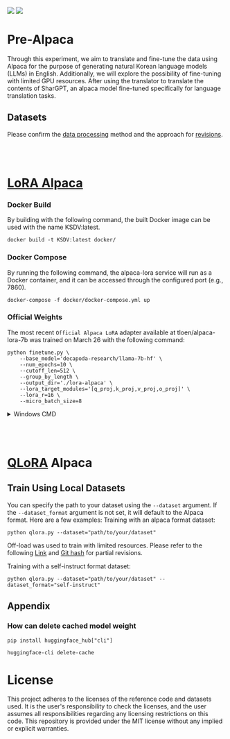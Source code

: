 [![](https://img.shields.io/badge/Language-English-lightgrey)](https://github.com/dsdanielpark/ko-sharegpt-deepl-alpaca) [![](https://img.shields.io/badge/%EC%96%B8%EC%96%B4-%ED%95%9C%EA%B5%AD%EC%96%B4-lightgrey)](https://github.com/dsdanielpark/ko-sharegpt-deepl-alpaca/blob/main/documents/README_KO.md)


# Pre-Alpaca

Through this experiment, we aim to translate and fine-tune the data using Alpaca for the purpose of generating natural Korean language models (LLMs) in English. Additionally, we will explore the possibility of fine-tuning with limited GPU resources.
After using the translator to translate the contents of SharGPT, an alpaca model fine-tuned specifically for language translation tasks.


## Datasets
Please confirm the [data processing](https://github.com/dsdanielpark/ko-sharegpt-deepl-alpaca/blob/main/documents/DATA_PROCESSING.md) method and the approach for [revisions](https://github.com/dsdanielpark/ko-sharegpt-deepl-alpaca/blob/main/documents/DATA_REVISION.md).


<br><br>

# [LoRA Alpaca](https://github.com/tloen/alpaca-lora)

### Docker Build
By building with the following command, the built Docker image can be used with the name KSDV:latest.
```
docker build -t KSDV:latest docker/
```

### Docker Compose

By running the following command, the alpaca-lora service will run as a Docker container, and it can be accessed through the configured port (e.g., 7860).
```
docker-compose -f docker/docker-compose.yml up
```


### Official Weights
The most recent `Official Alpaca LoRA` adapter available at tloen/alpaca-lora-7b was trained on March 26 with the following command:

```
python finetune.py \
    --base_model='decapoda-research/llama-7b-hf' \
    --num_epochs=10 \
    --cutoff_len=512 \
    --group_by_length \
    --output_dir='./lora-alpaca' \
    --lora_target_modules='[q_proj,k_proj,v_proj,o_proj]' \
    --lora_r=16 \
    --micro_batch_size=8
```

<details>
<summary> Windows CMD</summary>

```
python finetune.py ^
    --base_model="decapoda-research/llama-7b-hf" ^
    --num_epochs=10 ^
    --cutoff_len=512 ^
    --group_by_length ^
    --output_dir="./lora-alpaca" ^
    --lora_target_modules="[q_proj,k_proj,v_proj,o_proj]" ^
    --lora_r=16 ^
    --micro_batch_size=8

```

</details>

<br><br>

# [QLoRA](https://github.com/artidoro/qlora) Alpaca


## Train Using Local Datasets
You can specify the path to your dataset using the `--dataset` argument. If the `--dataset_format` argument is not set, it will default to the Alpaca format. Here are a few examples:
Training with an alpaca format dataset:
```
python qlora.py --dataset="path/to/your/dataset"
```
Off-load was used to train with limited resources. Please refer to the following [Link](https://huggingface.co/docs/transformers/main/en/main_classes/quantization#offload-between-cpu-and-gpu) and [Git hash](https://github.com/dsdanielpark/ko-sharegpt-alpaca/commit/0c40cacadc724034ed578aaaae06d02c625be8af) for partial revisions. 


Training with a self-instruct format dataset:
```
python qlora.py --dataset="path/to/your/dataset" --dataset_format="self-instruct"
```


## Appendix 

### How can delete cached model weight
```
pip install huggingface_hub["cli"]
```
```
huggingface-cli delete-cache
```

# License
This project adheres to the licenses of the reference code and datasets used. It is the user's responsibility to check the licenses, and the user assumes all responsibilities regarding any licensing restrictions on this code. This repository is provided under the MIT license without any implied or explicit warranties.
